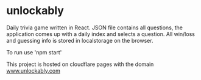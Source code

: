 # unlockably
Daily trivia game written in React. JSON file contains all questions, the application comes up with a daily index and selects a question. All win/loss and guessing info is stored in localstorage on the browser.

To run use 'npm start'

This project is hosted on cloudflare pages with the domain www.unlockably.com
